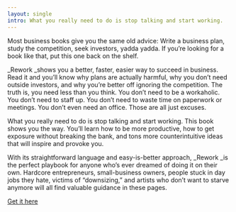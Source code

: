 ```yaml
---
layout: single
intro: What you really need to do is stop talking and start working.
---
```

Most business books give you the same old advice: Write a business plan, study the competition, seek investors, yadda yadda. If you&#8217;re looking for a book like that, put this one back on the shelf.

_Rework _shows you a better, faster, easier way to succeed in business. Read it and you&#8217;ll know why plans are actually harmful, why you don&#8217;t need outside investors, and why you&#8217;re better off ignoring the competition. The truth is, you need less than you think. You don&#8217;t need to be a workaholic. You don&#8217;t need to staff up. You don&#8217;t need to waste time on paperwork or meetings. You don&#8217;t even need an office. Those are all just excuses.

What you really need to do is stop talking and start working. This book shows you the way. You&#8217;ll learn how to be more productive, how to get exposure without breaking the bank, and tons more counterintuitive ideas that will inspire and provoke you.

With its straightforward language and easy-is-better approach, _Rework _is the perfect playbook for anyone who’s ever dreamed of doing it on their own. Hardcore entrepreneurs, small-business owners, people stuck in day jobs they hate, victims of &#8220;downsizing,&#8221; and artists who don’t want to starve anymore will all find valuable guidance in these pages.

[Get it here](http://www.amazon.com/Rework-Jason-Fried/dp/0307463745 "Rework")